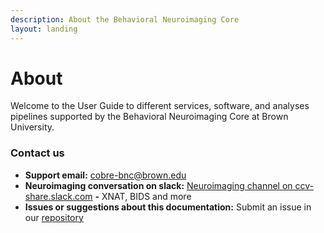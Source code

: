 ```yaml
---
description: About the Behavioral Neuroimaging Core
layout: landing
---
```


# About

Welcome to the User Guide to different services, software, and analyses pipelines supported by the Behavioral Neuroimaging Core at Brown University.

### Contact us

* **Support email:** cobre-bnc@brown.edu
* **Neuroimaging conversation on slack:** [Neuroimaging channel on ccv-share.slack.com](https://ccv-share.slack.com/app\_redirect?channel=neuroimaging) **-** XNAT, BIDS and more
* **Issues or suggestions about this documentation:** Submit an issue in our [repository](https://github.com/brown-bnc/bnc-user-manual)

